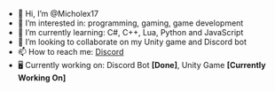 - 👋 Hi, I’m @Micholex17
- 👀 I’m interested in: programming, gaming, game development
- 🌱 I’m currently learning: C#, C++, Lua, Python and JavaScript
- 💞️ I’m looking to collaborate on my Unity game and Discord bot
- 📫 How to reach me: [Discord](https://discord.gg/FestWc3Gp3)
- 🖥️ Currently working on: Discord Bot **[Done]**, Unity Game **[Currently Working On]**

<!---
Micholex17/Micholex17 is a ✨ special ✨ repository because its `README.md` (this file) appears on your GitHub profile.
You can click the Preview link to take a look at your changes.
--->
